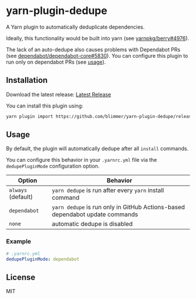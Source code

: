 # yarn-plugin-dedupe

A Yarn plugin to automatically deduplicate dependencies.

Ideally, this functionality would be built into yarn (see [yarnpkg/berry#4976](https://github.com/yarnpkg/berry/issues/4976)).

The lack of an auto-dedupe also causes problems with Dependabot PRs (see [dependabot/dependabot-core#5830](https://github.com/dependabot/dependabot-core/issues/5830)).
You can configure this plugin to run only on dependabot PRs (see [usage](#usage)).

## Installation

Download the latest release: [Latest Release](https://github.com/blimmer/yarn-plugin-dedupe/releases/latest)

You can install this plugin using:

```bash
yarn plugin import https://github.com/blimmer/yarn-plugin-dedupe/releases/download/v1.0.0-alpha.3/plugin-dedupe.js
```

## Usage

By default, the plugin will automatically dedupe after all `install` commands.

You can configure this behavior in your `.yarnrc.yml` file via the `dedupePluginMode` configuration
option.

|       Option       |                                   Behavior                                   |
| ------------------ | ---------------------------------------------------------------------------- |
| `always` (default) | `yarn dedupe` is run after every `yarn` install command                      |
| `dependabot`       | `yarn dedupe` is run only in GitHub Actions-based dependabot update commands |
| `none`             | automatic dedupe is disabled                                                 |

### Example

```yml
# .yarnrc.yml
dedupePluginMode: dependabot
```

## License

MIT
